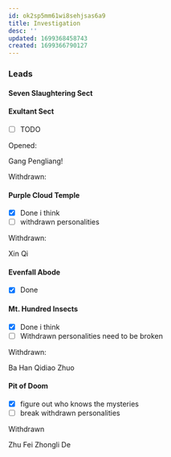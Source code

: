 ```yaml
---
id: ok2sp5mm61wi8sehjsas6a9
title: Investigation
desc: ''
updated: 1699368458743
created: 1699366790127
---
```

### Leads

#### Seven Slaughtering Sect

#### Exultant Sect

- [ ] TODO

Opened:

Gang Pengliang!

Withdrawn:



#### Purple Cloud Temple

- [x] Done i think
- [ ] withdrawn personalities

Withdrawn:

Xin Qi

#### Evenfall Abode

- [x] Done

#### Mt. Hundred Insects

- [x] Done i think
- [ ] Withdrawn personalities need to be broken

Withdrawn:

Ba Han
Qidiao Zhuo

#### Pit of Doom

- [x] figure out who knows the mysteries
- [ ] break withdrawn personalities

Withdrawn

Zhu Fei
Zhongli De
